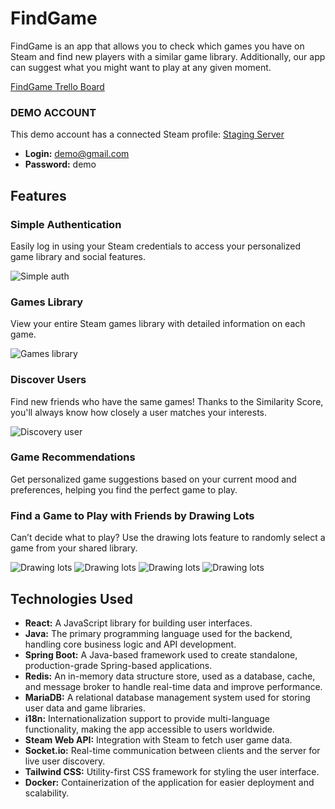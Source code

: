 # FindGame

FindGame is an app that allows you to check which games you have on Steam and find new players with a similar game library. Additionally, our app can suggest what you might want to play at any given moment.

[FindGame Trello Board](https://trello.com/b/VOrvaDpT/findapp)

### DEMO ACCOUNT

This demo account has a connected Steam profile:
[Staging Server](https://findgame-341ba.web.app/)
- **Login:** demo@gmail.com
- **Password:** demo

## Features

### Simple Authentication

Easily log in using your Steam credentials to access your personalized game library and social features.

![Simple auth](https://github.com/user-attachments/assets/dae6200c-ec18-4587-b449-c810b6d4642c)

### Games Library

View your entire Steam games library with detailed information on each game.

![Games library](https://github.com/user-attachments/assets/2388f9f0-16fc-4775-bf2a-102dc6ddac09)

### Discover Users

Find new friends who have the same games! Thanks to the Similarity Score, you'll always know how closely a user matches your interests.

![Discovery user](https://github.com/user-attachments/assets/170ea400-52c9-4773-85d1-0623685a7485)

### Game Recommendations

Get personalized game suggestions based on your current mood and preferences, helping you find the perfect game to play.

### Find a Game to Play with Friends by Drawing Lots

Can’t decide what to play? Use the drawing lots feature to randomly select a game from your shared library.

![Drawing lots](https://github.com/user-attachments/assets/403f1d27-af90-4ae5-ba65-19933d35690b)
![Drawing lots](https://github.com/user-attachments/assets/4526c78f-8e86-40df-95e6-6bce279751dd)
![Drawing lots](https://github.com/user-attachments/assets/dcaf7395-2bf7-43d7-80ad-14bf39870f97)
![Drawing lots](https://github.com/user-attachments/assets/4bb2192e-d94e-4dc8-b043-78028827a4cb)

## Technologies Used

- **React:** A JavaScript library for building user interfaces.
- **Java:** The primary programming language used for the backend, handling core business logic and API development.
- **Spring Boot:** A Java-based framework used to create standalone, production-grade Spring-based applications.
- **Redis:** An in-memory data structure store, used as a database, cache, and message broker to handle real-time data and improve performance.
- **MariaDB:** A relational database management system used for storing user data and game libraries.
- **i18n:** Internationalization support to provide multi-language functionality, making the app accessible to users worldwide.
- **Steam Web API:** Integration with Steam to fetch user game data.
- **Socket.io:** Real-time communication between clients and the server for live user discovery.
- **Tailwind CSS:** Utility-first CSS framework for styling the user interface.
- **Docker:** Containerization of the application for easier deployment and scalability.

